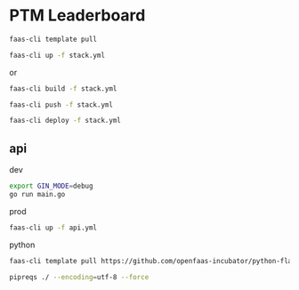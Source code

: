 PTM Leaderboard
===

```sh
faas-cli template pull

faas-cli up -f stack.yml
```

or

```sh
faas-cli build -f stack.yml

faas-cli push -f stack.yml

faas-cli deploy -f stack.yml
```


## api

dev

```bash
export GIN_MODE=debug
go run main.go
```

prod

```bash
faas-cli up -f api.yml
```

python

```bash
faas-cli template pull https://github.com/openfaas-incubator/python-flask-template
```

```bash
pipreqs ./ --encoding=utf-8 --force
```
